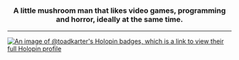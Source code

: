 <h3 align="center">A little mushroom man that likes video games, programming and horror, ideally at the same time.</h3>

------

[![An image of @toadkarter's Holopin badges, which is a link to view their full Holopin profile](https://holopin.me/toadkarter)](https://holopin.io/@toadkarter)
